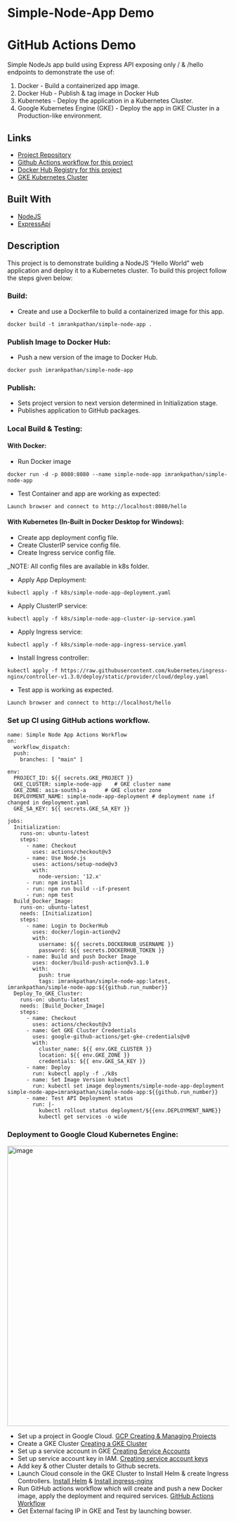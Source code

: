 # Simple-Node-App Demo
# GitHub Actions Demo
Simple NodeJs app build using Express API exposing only / & /hello endpoints to demonstrate the use of:
1. Docker - Build a containerized app image.
2. Docker Hub - Publish & tag image in Docker Hub
3. Kubernetes - Deploy the application in a Kubernetes Cluster.
4. Google Kubernetes Engine (GKE) - Deploy the app in GKE Cluster in a Production-like environment.

## Links
- [Project Repository](https://github.com/imranKpathan/simple-node-app "Simple Node App Repo")
- [Github Actions workflow for this project](https://github.com/imranKpathan/simple-node-app/actions/workflows/github-actions-workflow.yaml)
- [Docker Hub Registry for this project](https://hub.docker.com/repository/docker/imrankpathan/simple-node-app "Link to Docker Hub Registry")
- [GKE Kubernetes Cluster](https://console.cloud.google.com/kubernetes/clusters/details/asia-south1-a/simple-node-app/details?project=simple-node-app-357305 "Link to GKE Cluster")
## Built With
- [NodeJS](https://code.visualstudio.com/docs/nodejs/nodejs-tutorial "NodeJS")
- [ExpressApi](https://expressjs.com/en/starter/hello-world.html "Express API")
## Description
This project is to demonstrate building a NodeJS “Hello World” web application and deploy it to a Kubernetes cluster. To build this project follow the steps given below:
### Build:
* Create and use a Dockerfile to build a containerized image for this app.
```
docker build -t imrankpathan/simple-node-app .
```
### Publish Image to Docker Hub:
* Push a new version of the image to Docker Hub.
```
docker push imrankpathan/simple-node-app
```
### Publish:
* Sets project version to next version determined in Initialization stage.
* Publishes application to GitHub packages.
### Local Build & Testing:
#### With Docker:
* Run Docker image
```
docker run -d -p 8080:8080 --name simple-node-app imrankpathan/simple-node-app
```
* Test Container and app are working as expected:
```
Launch browser and connect to http://localhost:8080/hello
```
#### With Kubernetes (In-Built in Docker Desktop for Windows):
* Create app deployment config file.
* Create ClusterIP service config file.
* Create Ingress service config file.

_NOTE: All config files are available in k8s folder.

* Apply App Deployment:
```
kubectl apply -f k8s/simple-node-app-deployment.yaml
```
* Apply ClusterIP service:
```
kubectl apply -f k8s/simple-node-app-cluster-ip-service.yaml
```
* Apply Ingress service:
```
kubectl apply -f k8s/simple-node-app-ingress-service.yaml
```
* Install Ingress controller:
```
kubectl apply -f https://raw.githubusercontent.com/kubernetes/ingress-nginx/controller-v1.3.0/deploy/static/provider/cloud/deploy.yaml
```
* Test app is working as expected.
```
Launch browser and connect to http://localhost/hello
```
### Set up CI using GitHub actions workflow.
```Workflow
name: Simple Node App Actions Workflow
on:
  workflow_dispatch:
  push:
    branches: [ "main" ]

env:
  PROJECT_ID: ${{ secrets.GKE_PROJECT }}
  GKE_CLUSTER: simple-node-app    # GKE cluster name
  GKE_ZONE: asia-south1-a 	   # GKE cluster zone
  DEPLOYMENT_NAME: simple-node-app-deployment # deployment name if changed in deployment.yaml  
  GKE_SA_KEY: ${{ secrets.GKE_SA_KEY }}

jobs:
  Initialization:
    runs-on: ubuntu-latest
    steps:
      - name: Checkout
        uses: actions/checkout@v3
      - name: Use Node.js
        uses: actions/setup-node@v3
        with:
          node-version: '12.x'
      - run: npm install
      - run: npm run build --if-present
      - run: npm test
  Build_Docker_Image:
    runs-on: ubuntu-latest
    needs: [Initialization]
    steps:
      - name: Login to DockerHub
        uses: docker/login-action@v2
        with:
          username: ${{ secrets.DOCKERHUB_USERNAME }}
          password: ${{ secrets.DOCKERHUB_TOKEN }}
      - name: Build and push Docker Image
        uses: docker/build-push-action@v3.1.0
        with:
          push: true
          tags: imrankpathan/simple-node-app:latest, imrankpathan/simple-node-app:${{github.run_number}}
  Deploy_To_GKE_Cluster:
    runs-on: ubuntu-latest
    needs: [Build_Docker_Image]
    steps:
      - name: Checkout
        uses: actions/checkout@v3
      - name: Get GKE Cluster Credentials
        uses: google-github-actions/get-gke-credentials@v0
        with:
          cluster_name: ${{ env.GKE_CLUSTER }}
          location: ${{ env.GKE_ZONE }}
          credentials: ${{ env.GKE_SA_KEY }}      
      - name: Deploy
        run: kubectl apply -f ./k8s
      - name: Set Image Version kubectl
        run: kubectl set image deployments/simple-node-app-deployment simple-node-app=imrankpathan/simple-node-app:${{github.run_number}}
      - name: Test API Deployment status
        run: |-
          kubectl rollout status deployment/${{env.DEPLOYMENT_NAME}}
          kubectl get services -o wide
```
### Deployment to Google Cloud Kubernetes Engine:
<img width="637" alt="image" src="https://user-images.githubusercontent.com/12246571/180670564-fc32c0cc-aeef-41fc-9048-db845e6de90b.png">

* Set up a project in Google Cloud. [GCP Creating & Managing Projects](https://cloud.google.com/resource-manager/docs/creating-managing-projects "GCP Creating & Managing Projects")
* Create a GKE Cluster [Creating a GKE Cluster](https://cloud.google.com/kubernetes-engine/docs/how-to/creating-a-zonal-cluster "Creating a GKE Cluster")
* Set up a service account in GKE [Creating Service Accounts](https://cloud.google.com/iam/docs/creating-managing-service-accounts "Creating Service Accounts")
* Set up service account key in IAM. [Creating service account keys](https://cloud.google.com/iam/docs/creating-managing-service-account-keys "Creating service account keys")
* Add key & other Cluster details to Github secrets.
* Launch Cloud console in the GKE Cluster to Install Helm & create Ingress Controllers. [Install Helm](https://helm.sh/docs/intro/install/#from-script "Install Helm") & [Install ingress-nginx](https://kubernetes.github.io/ingress-nginx/deploy/#quick-start "Install ingress-nginx")
* Run GitHub actions workflow which will create and push a new Docker image, apply the deployment and required services. [GitHub Actions Workflow](https://github.com/imranKpathan/simple-node-app/actions/workflows/github-actions-workflow.yaml)
* Get External facing IP in GKE and Test by launching bowser.
